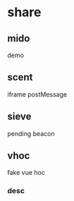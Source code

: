 # share

## mido
demo

## scent
iframe postMessage

## sieve
pending beacon

## vhoc
fake vue hoc

### desc
